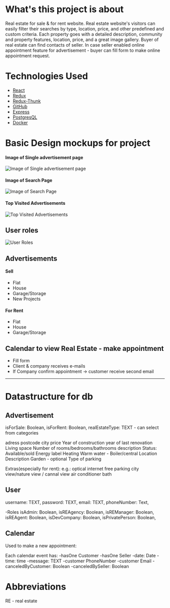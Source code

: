 # What's this project is about

Real estate for sale & for rent website. Real estate website's visitors can easily filter their searches by type, location, price, and other predefined and custom criteria. Each property goes with a detailed description, community and property features, location, price, and a great image gallery.
Buyer of real estate can find contacts of seller. In case seller enabled online appointment feature for advertisement - buyer can fill form to make online appointment request.

# Technologies Used

- [React](https://reactjs.org/)
- [Redux](https://redux.js.org/)
- [Redux-Thunk](https://github.com/reduxjs/redux-thunk)
- [GitHub](http://github.com)
- [Express](https://expressjs.com/)
- [PostgresQL](https://www.postgresql.org/)
- [Docker](https://www.docker.com/)

# Basic Design mockups for project

#### Image of Single advertisement page

![Image of Single advertisement page](https://github.com/jkarelins/real-estate-site/blob/master/images/One_Advertisement_page.png?raw=true)

#### Image of Search Page

![Image of Search Page](https://github.com/jkarelins/real-estate-site/blob/master/images/Search_page.png?raw=true)

#### Top Visited Advertisements

![Top Visited Advertisements](https://github.com/jkarelins/real-estate-site/blob/master/images/Top_rated_real_estate.png?raw=true)

## User roles

![User Roles](https://github.com/jkarelins/real-estate-site/blob/master/images/user-roles.png?raw=true)

## Advertisements

#### Sell

- Flat
- House
- Garage/Storage
- New Projects

#### For Rent

- Flat
- House
- Garage/Storage

## Calendar to view Real Estate - make appointment

- Fill form
- Client & company receives e-mails
- If Company confirm appointment -> customer receive second email

---

# Datastructure for db

## Advertisement

isForSale: Boolean,
isForRent: Boolean,
realEstateType: TEXT - can select from categories

adress
postcode
city
price
Year of construction
year of last renovation
Living space
Number of rooms/bedrooms/bathrooms
description
Status: Available/sold
Energy label
Heating
Warm water - Boiler/central
Location Description
Garden - optional
Type of parking

Extras(especially for rent):
e.g.:
optical internet
free parking
city view/nature view / cannal view
air conditioner
bath

## User

username: TEXT,
password: TEXT,
email: TEXT,
phoneNumber: Text,

-Roles
isAdmin: Boolean,
isREAgency: Boolean,
isREManager: Boolean,
isREAgent: Boolean,
isDevCompany: Boolean,
isPrivatePerson: Boolean,

## Calendar

Used to make a new appointment:

Each calendar event has:
-hasOne Customer
-hasOne Seller
-date: Date
-time: time
-message: TEXT
-customer PhoneNumber
-customer Email
-canceledByCustomer: Boolean
-canceledBySeller: Boolean

# Abbreviations

RE - real estate
